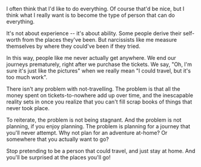 I often think that I'd like to do everything. Of course that'd be nice, but I think what I really want is to become the type of person that can do everything.

It's not about experience -- it's about ability. Some people derive their self-worth from the places they've been. But narcissists like me measure themselves by where they could've been if they tried.

In this way, people like me never actually get anywhere. We end our journeys prematurely, right after we purchase the tickets. We say, "Oh, I'm sure it's just like the pictures" when we really mean "I could travel, but it's too much work".

There isn't any problem with not-travelling. The problem is that all the money spent on tickets-to-nowhere add up over time, and the inescapable reality sets in once you realize that you can't fill scrap books of things that never took place.

To reiterate, the problem is not being stagnant. And the problem is not planning, if you enjoy planning. The problem is planning for a journey that you'll never attempt. Why not plan for an adventure at-home? Or somewhere that you actually want to go?

Stop pretending to be a person that could travel, and just stay at home. And you'll be surprised at the places you'll go!
